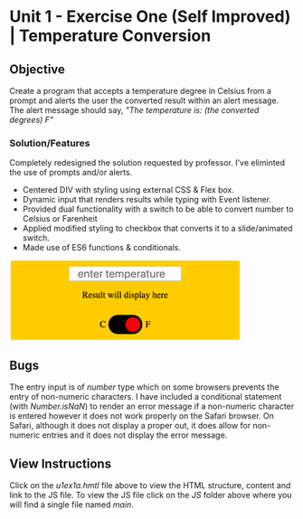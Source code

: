 # Unit 1 - Exercise One (Self Improved) | Temperature Conversion

## Objective

Create a program that accepts a temperature degree in Celsius from a prompt and alerts the user the converted result within an alert message. The alert message should say, _"The temperature is: (the converted degrees) F"_

### Solution/Features

Completely redesigned the solution requested by professor. I've eliminted the use of prompts and/or alerts.

- Centered DIV with styling using external CSS & Flex box.
- Dynamic input that renders results while typing with Event listener.
- Provided dual functionality with a switch to be able to convert number to Celsius or Farenheit
- Applied modified styling to checkbox that converts it to a slide/animated switch.
- Made use of ES6 functions & conditionals.

![Screen Shot](img/empty_ss.png)

## Bugs

The entry input is of _number_ type which on some browsers prevents the entry of non-numeric characters. I have included a conditional statement (with _Number.isNaN_) to render an error message if a non-numeric character is entered however it does not work properly on the Safari browser. On Safari, although it does not display a proper out, it does allow for non-numeric entries and it does not display the error message.

## View Instructions

Click on the _u1ex1a.hmtl_ file above to view the HTML structure, content and link to the JS file. To view the JS file click on the _JS_ folder above where you will find a single file named _main_.
